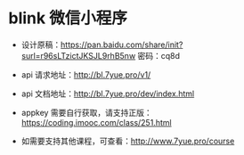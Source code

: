 # blink 微信小程序

- 设计原稿：https://pan.baidu.com/share/init?surl=r96sLTzictJKSJL9rhB5nw 密码：cq8d

- api 请求地址：http://bl.7yue.pro/v1/

- api 文档地址：http://bl.7yue.pro/dev/index.html

- appkey 需要自行获取，请支持正版：https://coding.imooc.com/class/251.html

- 如需要支持其他课程，可查看：http://www.7yue.pro/course
